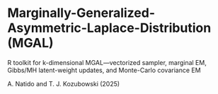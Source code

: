 # Marginally-Generalized-Asymmetric-Laplace-Distribution (MGAL)

R toolkit for k-dimensional MGAL—vectorized sampler, marginal EM, Gibbs/MH latent-weight updates, and Monte-Carlo covariance EM

A. Natido and T. J. Kozubowski (2025)
